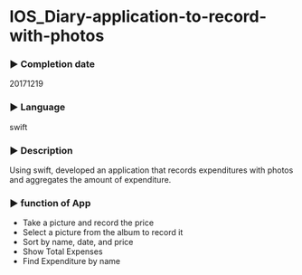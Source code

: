 # IOS_Diary-application-to-record-with-photos

### ▶ Completion date
20171219

### ▶ Language
swift

### ▶ Description
Using swift, developed an application that records expenditures with photos and aggregates the amount of expenditure.

### ▶ function of App
- Take a picture and record the price
- Select a picture from the album to record it
- Sort by name, date, and price
- Show Total Expenses
- Find Expenditure by name



